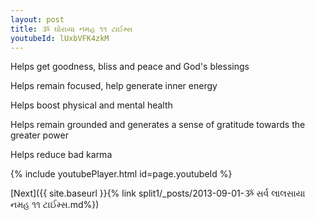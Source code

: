 ```yaml
---
layout: post
title: ૐ ઘોરાયા નમહ ૧૧ ટાઈમ્સ
youtubeId: lUxbVFK4zkM
---
```

 
 
Helps get goodness, bliss and peace and God's blessings
 
Helps remain focused, help generate inner energy 
 
Helps boost physical and mental health 
 
Helps remain grounded and generates a sense of gratitude towards the greater power 
 
Helps reduce bad karma
 
 
 
 


{% include youtubePlayer.html id=page.youtubeId %}
 
[Next]({{ site.baseurl }}{% link  split1/_posts/2013-09-01-ૐ સર્વ લાલસાયા નમહ ૧૧ ટાઈમ્સ.md%})
 
